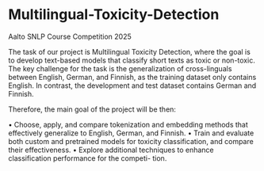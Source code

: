 # Multilingual-Toxicity-Detection

Aalto SNLP Course Competition
2025

The task of our project is Multilingual Toxicity Detection, where the goal is to develop
text-based models that classify short texts as toxic or non-toxic. The key challenge for the
task is the generalization of cross-linguals between English, German, and Finnish, as the
training dataset only contains English. In contrast, the development and test dataset contains
German and Finnish.

Therefore, the main goal of the project will be then:

• Choose, apply, and compare tokenization and embedding methods that effectively
generalize to English, German, and Finnish.
• Train and evaluate both custom and pretrained models for toxicity classification, and
compare their effectiveness.
• Explore additional techniques to enhance classification performance for the competi-
tion.
